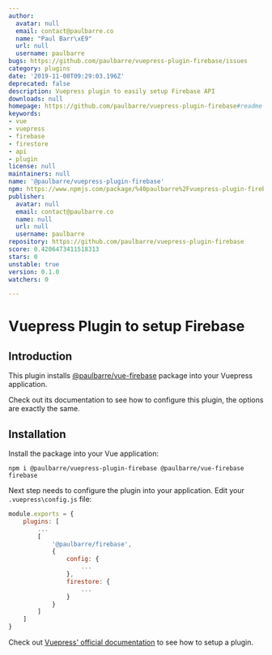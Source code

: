 ```yaml
---
author:
  avatar: null
  email: contact@paulbarre.co
  name: "Paul Barr\xE9"
  url: null
  username: paulbarre
bugs: https://github.com/paulbarre/vuepress-plugin-firebase/issues
category: plugins
date: '2019-11-08T09:29:03.196Z'
deprecated: false
description: Vuepress plugin to easily setup Firebase API
downloads: null
homepage: https://github.com/paulbarre/vuepress-plugin-firebase#readme
keywords:
- vue
- vuepress
- firebase
- firestore
- api
- plugin
license: null
maintainers: null
name: '@paulbarre/vuepress-plugin-firebase'
npm: https://www.npmjs.com/package/%40paulbarre%2Fvuepress-plugin-firebase
publisher:
  avatar: null
  email: contact@paulbarre.co
  name: null
  url: null
  username: paulbarre
repository: https://github.com/paulbarre/vuepress-plugin-firebase
score: 0.4206473411518313
stars: 0
unstable: true
version: 0.1.0
watchers: 0

---
```


# Vuepress Plugin to setup Firebase

## Introduction

This plugin installs [@paulbarre/vue-firebase](https://github.com/paulbarre/vue-firebase) package into your Vuepress application.

Check out its documentation to see how to configure this plugin, the options are exactly the same.

## Installation

Install the package into your Vue application:

```
npm i @paulbarre/vuepress-plugin-firebase @paulbarre/vue-firebase firebase
```

Next step needs to configure the plugin into your application. Edit your `.vuepress\config.js` file:

```js
module.exports = {
    plugins: [
        ...
        [
            '@paulbarre/firebase',
            {
                config: {
                    ...
                },
                firestore: {
                    ...
                }
            }
        ]
    ]
}
```

Check out [Vuepress' official documentation](https://vuepress.vuejs.org/plugin/using-a-plugin.html) to see how to setup a plugin.